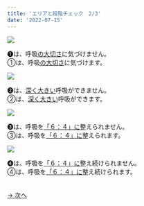 ```yaml
---
title: 'エリアと段階チェック　2/3'
date: '2022-07-15'
---
```

![](/images/a_01_.jpg)

➊は、呼吸[の大切さ]()に気づけません。  
①は、呼吸[の大切さ]()に気づけます。

![](/images/a_02_.jpg)

➋は、[深く大きい]()呼吸ができません。  
②は、[深く大きい]()呼吸ができます。

![](/images/a_03_.jpg)

➌は、呼吸を[「６：４」に]()整えられません。  
③は、呼吸を[「６：４」に]()整えられます。

![](/images/a_04_.jpg)

➍は、呼吸を[「６：４」に]()整え続けられません。  
④は、呼吸を[「６：４」に]()整え続けられます。

　  
[ → 次へ ](/posts/03)
